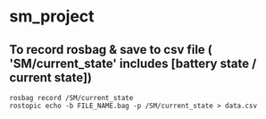 # sm_project


## To record rosbag & save to csv file ( 'SM/current_state' includes [battery state / current state])
```
rosbag record /SM/current_state 
rostopic echo -b FILE_NAME.bag -p /SM/current_state > data.csv
```
